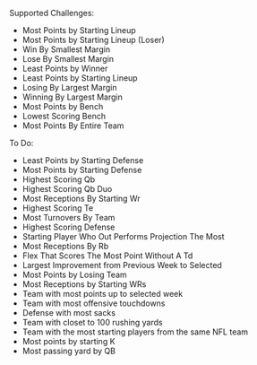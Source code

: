 Supported Challenges:
- Most Points by Starting Lineup
- Most Points by Starting Lineup (Loser)
- Win By Smallest Margin
- Lose By Smallest Margin
- Least Points by Winner
- Least Points by Starting Lineup
- Losing By Largest Margin
- Winning By Largest Margin
- Most Points by Bench
- Lowest Scoring Bench
- Most Points By Entire Team

To Do:
- Least Points by Starting Defense
- Most Points by Starting Defense
- Highest Scoring Qb
- Highest Scoring Qb Duo
- Most Receptions By Starting Wr
- Highest Scoring Te
- Most Turnovers By Team
- Highest Scoring Defense
- Starting Player Who Out Performs Projection The Most
- Most Receptions By Rb
- Flex That Scores The Most Point Without A Td
- Largest Improvement from Previous Week to Selected
- Most Points by Losing Team
- Most Receptions by Starting WRs
- Team with most points up to selected week
- Team with most offensive touchdowns
- Defense with most sacks
- Team with closet to 100 rushing yards
- Team with the most starting players from the same NFL team
- Most points by starting K
- Most passing yard by QB
